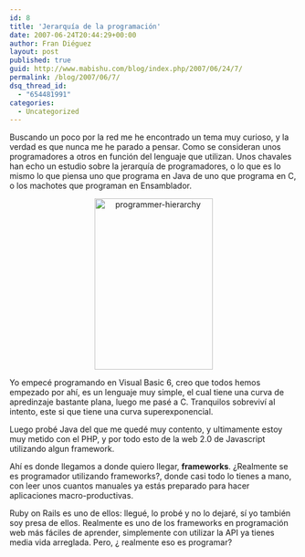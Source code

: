 ```yaml
---
id: 8
title: 'Jerarquía de la programación'
date: 2007-06-24T20:44:29+00:00
author: Fran Diéguez
layout: post
published: true
guid: http://www.mabishu.com/blog/index.php/2007/06/24/7/
permalink: /blog/2007/06/7/
dsq_thread_id:
  - "654481991"
categories:
  - Uncategorized
---
```

Buscando un poco por la red me he encontrado un tema muy curioso, y la verdad es que nunca me he parado a pensar. Como se consideran unos programadores a otros en función del lenguaje que utilizan. Unos chavales han echo un estudio sobre la jerarquía de programadores, o lo que es lo mismo lo que piensa uno que programa en Java de uno que programa en C, o los machotes que programan en Ensamblador.
<p style="text-align: center"><img src="http://www.mabishu.com/wp-content/uploads/2007/06/programmer-hierarchy-207x300.png" alt="programmer-hierarchy" title="programmer-hierarchy" width="207" height="300" class="aligncenter size-medium wp-image-450" /></p>

Yo empecé programando en Visual Basic 6, creo que todos hemos empezado por ahí, es un lenguaje muy simple, el cual tiene una curva de apredinzaje bastante plana, luego me pasé a C. Tranquilos sobreviví al intento, este si que tiene una curva superexponencial.

Luego probé Java del que me quedé muy contento, y ultimamente estoy muy metido con el PHP, y por todo esto de la web 2.0 de Javascript utilizando algun framework.

Ahí es donde llegamos a donde quiero llegar, <strong>frameworks</strong>. ¿Realmente se es programador utilizando frameworks?, donde casi todo lo tienes a mano, con leer unos cuantos manuales ya estás preparado para hacer aplicaciones macro-productivas.

Ruby on Rails es uno de ellos: llegué, lo probé y no lo dejaré, sí yo también soy presa de ellos. Realmente es uno de los frameworks en programación web más fáciles de aprender, simplemente con utilizar la API ya tienes media vida arreglada. Pero, ¿ realmente eso es programar?